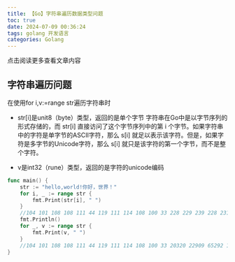```yaml
---
title: 【Go】字符串遍历数据类型问题
toc: true
date: 2024-07-09 00:36:24
tags: golang 开发语言
categories: Golang
---
```


​点击阅读更多查看文章内容<!--more-->

## 字符串遍历问题


在使用for i,v:=range str遍历字符串时
- str[i]是unit8（byte）类型，返回的是单个字节
字符串在Go中是以字节序列的形式存储的，而 str[i] 直接访问了这个字节序列中的第 i 个字节。如果字符串中的字符是单字节的ASCII字符，那么 s[i] 就足以表示该字符。但是，如果字符是多字节的Unicode字符，那么 s[i] 就只是该字符的第一个字节，而不是整个字符。

- v是int32（rune）类型，返回的是字符的unicode编码
```go
func main() {
	str := "hello,world!你好，世界！"
	for i, _ := range str {
		fmt.Print(str[i], " ")
	}
	//104 101 108 108 111 44 119 111 114 108 100 33 228 229 239 228 231 239
	fmt.Println()
	for _, v := range str {
		fmt.Print(v, " ")
	}
	//104 101 108 108 111 44 119 111 114 108 100 33 20320 22909 65292 19990 30028 65281
}
```
